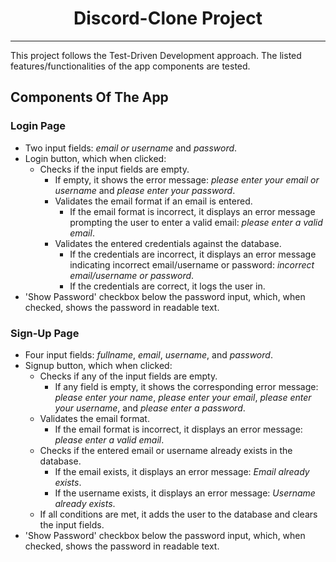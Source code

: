 # <p style="text-align: center; margin-bottom: 0;">Discord-Clone Project</p>

---

This project follows the Test-Driven Development approach. The listed features/functionalities of the app components are tested.

## Components Of The App

### Login Page

- Two input fields: _email or username_ and _password_.
- Login button, which when clicked:
  - Checks if the input fields are empty.
    - If empty, it shows the error message: _please enter your email or username_ and _please enter your password_.
    - Validates the email format if an email is entered.
      - If the email format is incorrect, it displays an error message prompting the user to enter a valid email: _please enter a valid email_.
    - Validates the entered credentials against the database.
      - If the credentials are incorrect, it displays an error message indicating incorrect email/username or password: _incorrect email/username or password_.
      - If the credentials are correct, it logs the user in.
- 'Show Password' checkbox below the password input, which, when checked, shows the password in readable text.

### Sign-Up Page

- Four input fields: _fullname_, _email_, _username_, and _password_.
- Signup button, which when clicked:
  - Checks if any of the input fields are empty.
    - If any field is empty, it shows the corresponding error message: _please enter your name_, _please enter your email_, _please enter your username_, and _please enter a password_.
  - Validates the email format.
    - If the email format is incorrect, it displays an error message: _please enter a valid email_.
  - Checks if the entered email or username already exists in the database.
    - If the email exists, it displays an error message: _Email already exists_.
    - If the username exists, it displays an error message: _Username already exists_.
  - If all conditions are met, it adds the user to the database and clears the input fields.
- 'Show Password' checkbox below the password input, which, when checked, shows the password in readable text.